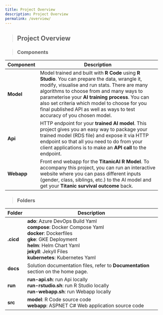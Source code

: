 ```yaml
---
title: Project Overview
description: Project Overview
permalink: /overview/
---
```


> ## Project Overview

> ### Components

|Component|Description|
|-----|-----|
|**Model**|Model trained and built with **R Code** using **R Studio**. You can prepare the data, wrangle it, modify, visualise and run stats. There are many algorithms to choose from and many ways to parameterise your **AI training process**. You can also set criteria which model to choose for you final published API as well as ways to test accuracy of you chosen model.|
|**Api**|HTTP endpoint for your **trained AI model**. This project gives you an easy way to package your trained model (RDS file) and expose it via HTTP endpoint so that all you need to do from your client applications is to make an **API call** to the endpoint.|
|**Webapp**|Front end webapp for the **TitanicAI R Model**. To accompany this project, you can run an interactive website where you can pass different inputs (gender, class, siblings, etc.) to the AI model and get your **Titanic survival outcome** back.|

> ### Folders

|Folder|Description|
|-----|-----|
|**.cicd**|**ado**: Azure DevOps Build Yaml<br />**compose**: Docker Compose Yaml<br />**docker**: Dockerfiles<br />**gke**: GKE Deployment<br />**helm**: Helm Chart Yaml<br />**jekyll**: Jekyll Files<br />**kubernetes**: Kubernetes Yaml<br />|
|**docs**|Solution documentation files, refer to **Documentation** section on the home page.|
|**run**|**run-api.sh**: run Api locally<br />**run-rstudio.sh**: run R Studio locally<br />**run-webapp.sh**: run Webapp locally|
|**src**|**model**: R Code source code<br />**webapp**: ASPNET C# Web application source code|